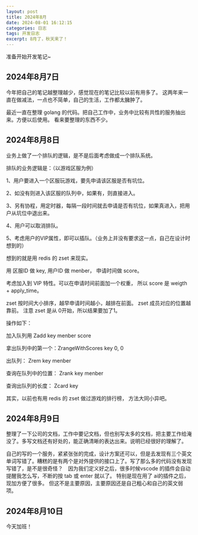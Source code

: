 ```yaml
---
layout: post
title: 2024年8月
date: 2024-08-01 16:12:15
categories: 日志
tags: 开发日志
excerpt: 8月了，秋天来了！
---
```


准备开始开发笔记~

## 2024年8月7日

今年把自己的笔记越整理越少，感觉现在的笔记比较以前有用多了。 这两年来一直在做减法，一点也不简单，自己的生活，工作都太臃肿了。   

最近一直在整理 golang 的代码。把自己工作中，业务中比较有共性的服务抽出来。方便以后使用。 看来要整理的东西不少。 

## 2024年8月8日

业务上做了一个排队的逻辑，是不是后面考虑做成一个排队系统。

排队的业务逻辑是：（以游戏区服为例）

1、用户要进入一个区服玩游戏，要先申请该区服是否有坑位。 

2、如没有则进入该区服的队列中，如果有，则直接进入。 

3、另有协程，用定时器，每隔一段时间就去申请是否有坑位，如果真进入，把用户从坑位中退出来。

4、用户可以取消排队。

5、考虑用户的VIP属性，即可以插队。（业务上并没有要求这一点，自己在设计时想到的）

想到的就是用 redis 的 zset 来现实。

用 区服ID 做 key, 用户ID 做 menber， 申请时间做 score。

考虑加入到 VIP 特性。可以在申请时间前面加一个权重， 所以 score 是 weigth + apply_time。

zset 按时间大小排序，越早申请时间越小，越排在前面。 zset 成员对应的位置越靠前。 注意 zset 是从 0开始，所以结果要加了1。

操作如下： 

加入队列用 Zadd   key menber score 

拿出队列中的第一个：ZrangeWithScores key 0, 0

出队列： Zrem key  menber 

查询在队列中的位置： Zrank key menber 

查询出队列的长度： Zcard key 

其实，以前也有用 redis 的 zset 做过游戏的排行榜， 方法大同小异吧。

## 2024年8月9日 

整理了一下公司的文档，工作中要记文档，但也别写太多的文档，把主要工作给淹没了。多写文档还有好处的，能正确清晰的表达出来。说明已经很好的理解了。 

自己的写的一个服务，紧紧张张的完成，设计方案还可以，但是去发现有三个英文单词写错了。糟糕的是有两个是对外提供的接口上了。写了那么多的代码没有发现写错了，是不是很奇怪？　因为我们定义好之后，很多时候vscode 的插件会自动提醒我怎么写，不断的按 tab 或 enter 就以了。 特别是现在用了 ai的插件之后，现加方便了很多。 但这不是主要原因，主要原因还是自己粗心和自己的英文弱项。 

## 2024年8月10日

今天加班！












